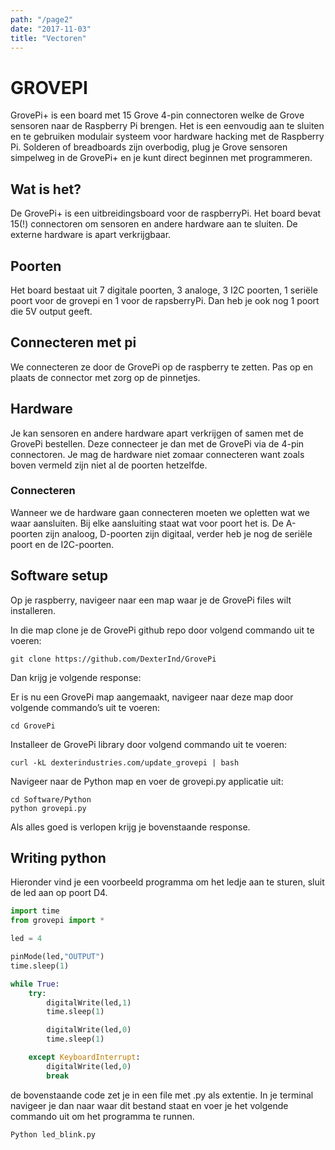 ```yaml
---
path: "/page2"
date: "2017-11-03"
title: "Vectoren"
---
```


# GROVEPI

GrovePi+ is een board met 15 Grove 4-pin connectoren welke de Grove sensoren naar de Raspberry Pi brengen. Het is een eenvoudig aan te sluiten en te gebruiken modulair systeem voor hardware hacking met de Raspberry Pi. Solderen of breadboards zijn overbodig, plug je Grove sensoren simpelweg in de GrovePi+ en je kunt direct beginnen met programmeren.

## Wat is het? 

De GrovePi+ is een uitbreidingsboard voor de raspberryPi. Het board bevat 15(!) connectoren om sensoren en andere hardware aan te sluiten. De externe hardware is apart verkrijgbaar. 

## Poorten

Het board bestaat uit 7 digitale poorten, 3 analoge, 3 I2C poorten, 1 seriële poort voor de grovepi en 1 voor de rapsberryPi. Dan heb je ook nog 1 poort die 5V output geeft.

## Connecteren met pi

We connecteren ze door de GrovePi op de raspberry te zetten. Pas op en plaats de connector met zorg op de pinnetjes.

## Hardware

Je kan sensoren en andere hardware apart verkrijgen of samen met de GrovePi bestellen. Deze connecteer je dan met de GrovePi via de 4-pin connectoren. Je mag de hardware niet zomaar connecteren want zoals boven vermeld zijn niet al de poorten hetzelfde. 

### Connecteren 

Wanneer we de hardware gaan connecteren moeten we opletten wat we waar aansluiten. Bij elke aansluiting staat wat voor poort het is. 
De A-poorten zijn analoog, D-poorten zijn digitaal, verder heb je nog de seriële poort en de I2C-poorten.

## Software setup

Op je raspberry, navigeer naar een map waar je de GrovePi files wilt installeren.

In die map clone je de GrovePi github repo door volgend commando uit te voeren:
```
git clone https://github.com/DexterInd/GrovePi
```

Dan krijg je volgende response:

Er is nu een GrovePi map aangemaakt, navigeer naar deze map door volgende commando’s uit te voeren: 

```
cd GrovePi
```

Installeer de GrovePi library door volgend commando uit te voeren:

```
curl -kL dexterindustries.com/update_grovepi | bash
```

Navigeer naar de Python map en voer de grovepi.py applicatie uit:

```
cd Software/Python
python grovepi.py
```

Als alles goed is verlopen krijg je bovenstaande response.

## Writing python

Hieronder vind je een voorbeeld programma om het ledje aan te sturen, sluit de led aan op poort D4. 

```python
import time
from grovepi import *

led = 4

pinMode(led,"OUTPUT")
time.sleep(1)

while True:
    try:
        digitalWrite(led,1)
        time.sleep(1)

        digitalWrite(led,0)
        time.sleep(1)

    except KeyboardInterrupt:
        digitalWrite(led,0)
        break
```

de bovenstaande code zet je in een file met .py als extentie. In je terminal navigeer je dan naar waar dit bestand staat en voer je het volgende commando uit om het programma te runnen. 

```shell
Python led_blink.py
```